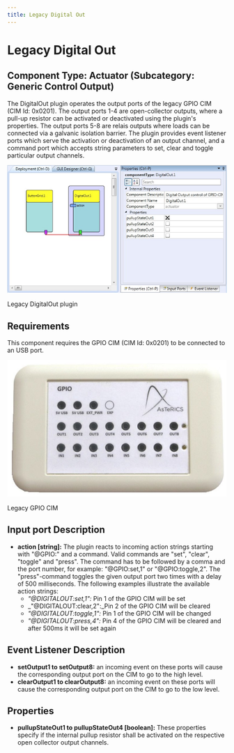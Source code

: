 ```yaml
---
title: Legacy Digital Out
---
```


# Legacy Digital Out

## Component Type: Actuator (Subcategory: Generic Control Output)

The DigitalOut plugin operates the output ports of the legacy GPIO CIM (CIM Id: 0x0201). The output ports 1-4 are open-collector outputs, where a pull-up resistor can be activated or deactivated using the plugin's properties. The output ports 5-8 are relais outputs where loads can be connected via a galvanic isolation barrier. The plugin provides event listener ports which serve the activation or deactivation of an output channel, and a command port which accepts string parameters to set, clear and toggle particular output channels.

![Screenshot: Legacy DigitalOut plugin](./img/legacydigitalout.jpg "Screenshot: LegacyDigitalOut plugin")

Legacy DigitalOut plugin

## Requirements

This component requires the GPIO CIM (CIM Id: 0x0201) to be connected to an USB port.

![GPIO CIM](./img/digitalout_cim.jpg "GPIO CIM")

Legacy GPIO CIM

## Input port Description

*   **action \[string\]:** The plugin reacts to incoming action strings starting with "@GPIO:" and a command. Valid commands are "set", "clear", "toggle" and "press". The command has to be followed by a comma and the port number, for example: "@GPIO:set,1" or "@GPIO:toggle,2". The "press"-command toggles the given output port two times with a delay of 500 milliseconds. The following examples illustrate the available action strings:
    *   _"@DIGITALOUT:set,1":_ Pin 1 of the GPIO CIM will be set
    *   _"@DIGITALOUT:clear,2":_Pin 2 of the GPIO CIM will be cleared
    *   _"@DIGITALOUT:toggle,1":_ Pin 1 of the GPIO CIM will be changed
    *   _"@DIGITALOUT:press,4":_ Pin 4 of the GPIO CIM will be cleared and after 500ms it will be set again

## Event Listener Description

*   **setOutput1 to setOutput8:** an incoming event on these ports will cause the corresponding output port on the CIM to go to the high level.
*   **clearOutput1 to clearOutput8:** an incoming event on these ports will cause the corresponding output port on the CIM to go to the low level.

## Properties

*   **pullupStateOut1 to pullupStateOut4 \[boolean\]:** These properties specify if the internal pullup resistor shall be activated on the respective open collector output channels.